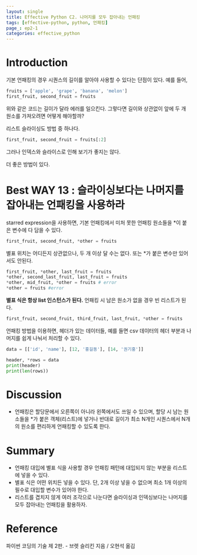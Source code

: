 ```yaml
---
layout: single
title: Effective Python C2. 나머지를 모두 잡아내는 언패킹
tags: [effective-python, python, 언패킹]
page_: ep2-1
categories: effective_python
---
```

# Introduction
기본 언패킹의 경우 시퀀스의 길이를 알아야 사용할 수 있다는 단점이 있다. 예를 들어,
```python
fruits = ['apple', 'grape', 'banana', 'melon']
first_fruit, second_fruit = fruits
```
위와 같은 코드는 길이가 달라 에러를 일으킨다.
그렇다면 길이와 상관없이 앞에 두 개 원소를 가져오려면 어떻게 해야할까?

리스트 슬라이싱도 방법 중 하나다.
```python
first_fruit, second_fruit = fruits[:2]
```
그러나 인덱스와 슬라이스로 인해 보기가 좋지는 않다.

더 좋은 방법이 있다.

# Best WAY 13 : 슬라이싱보다는 나머지를 잡아내는 언패킹을 사용하라
starred expression을 사용하면, 기본 언패킹에서 미처 못한 언패킹 원소들을 *이 붙은 변수에 다 담을 수 있다.
```python
first_fruit, second_fruit, *other = fruits
```
별표 위치는 어디든지 상관없으나, 두 개 이상 달 수는 없다. 또는 *가 붙은 변수만 있어서도 안된다.
```python
first_fruit, *other, last_fruit = fruits
*other, second_last_fruit, last_fruit = fruits
*other, mid_fruit, *other = fruits # error
*other = fruits #error
```

**별표 식은 항상 list 인스턴스가 된다.** 언패킹 시 남은 원소가 없을 경우 빈 리스트가 된다.
```python
first_fruit, second_fruit, third_fruit, last_fruit, *other = fruits
```

언패킹 방법을 이용하면, 헤더가 있는 데이터들, 예를 들면 csv 데이터의 헤더 부분과 나머지를 쉽게 나눠서 처리할 수 있다.
```python
data = [['id', 'name'], [12, '홍길동'], [14, '권기홍']]

header, *rows = data
print(header)
print(len(rows))
```

# Discussion
- 언패킹은 할당문에서 오른쪽이 아니라 왼쪽에서도 쓰일 수 있으며,
할당 시 남는 원소들을 *가 붙은 객체(리스트)에 넣거나 반대로 길이가 최소 N개인 시퀀스에서 N개의 원소를 편리하게 언패킹할 수 있도록 한다.

# Summary
- 언패킹 대입에 별표 식을 사용할 경우 언패킹 패턴에 대입되지 않는 부분을 리스트에 넣을 수 있다.
- 별표 식은 어떤 위치든 넣을 수 있다. 단, 2개 이상 넣을 수 없으며 최소 1개 이상의 필수로 대입할 변수가 있어야 한다.
- 리스트를 겹치지 않게 여러 조각으로 나눈다면 슬라이싱과 인덱싱보다는 나머지를 모두 잡아내는 언패킹을 활용하자.

# Reference
파이썬 코딩의 기술 제 2판. -  브렛 슬리킨 지음 / 오현석 옮김   
